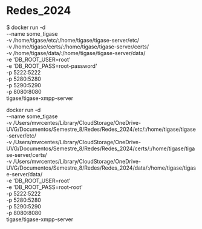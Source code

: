 # Redes_2024

$ docker run -d \
    --name some_tigase \
    -v /home/tigase/etc/:/home/tigase/tigase-server/etc/ \
    -v /home/tigase/certs/:/home/tigase/tigase-server/certs/ \
    -v /home/tigase/data/:/home/tigase/tigase-server/data/ \
    -e 'DB_ROOT_USER=root' \
    -e 'DB_ROOT_PASS=root-password' \
    -p 5222:5222 \
    -p 5280:5280 \
    -p 5290:5290 \
    -p 8080:8080 \
    tigase/tigase-xmpp-server



docker run -d \
    --name some_tigase \
    -v /Users/mvrcentes/Library/CloudStorage/OneDrive-UVG/Documentos/Semestre_8/Redes/Redes_2024/etc/:/home/tigase/tigase-server/etc/ \
    -v /Users/mvrcentes/Library/CloudStorage/OneDrive-UVG/Documentos/Semestre_8/Redes/Redes_2024/certs/:/home/tigase/tigase-server/certs/ \
    -v /Users/mvrcentes/Library/CloudStorage/OneDrive-UVG/Documentos/Semestre_8/Redes/Redes_2024/data/:/home/tigase/tigase-server/data/ \
    -e 'DB_ROOT_USER=root' \
    -e 'DB_ROOT_PASS=root-root' \
    -p 5222:5222 \
    -p 5280:5280 \
    -p 5290:5290 \
    -p 8080:8080 \
    tigase/tigase-xmpp-server